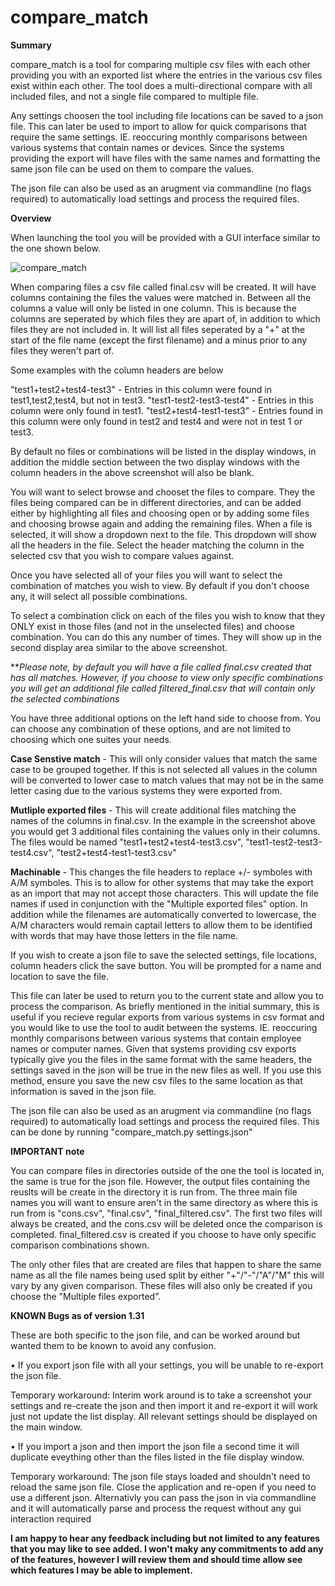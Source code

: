 # compare_match

**Summary**

compare_match is a tool for comparing multiple csv files with each other providing you with an exported list where the entries in the various csv files exist within each other. The tool does a multi-directional compare with all included files, and not a single file compared to multiple file.

Any settings choosen the tool including file locations can be saved to a json file. This can later be used to import to allow for quick comparisons that require the same settings. IE. reoccuring monthly comparisons between various systems that contain names or devices. Since the systems providing the export will have files with the same names and formatting the same json file can be used on them to compare the values.

The json file can also be used as an arugment via commandline (no flags required) to automatically load settings and process the required files.


**Overview**


When launching the tool you will be provided with a GUI interface similar to the one shown below.

![compare_match](https://user-images.githubusercontent.com/59944183/128587587-02895559-aab5-4f46-83b2-2fffac4bee71.png)


When comparing files a csv file called final.csv will be created. It will have columns containing the files the values were matched in. Between all the columns a value will only be listed in one column. This is because the columns are seperated by which files they are apart of, in addition to which files they are not included in. It will list all files seperated by a "+" at the start of the file name (except the first filename) and a minus prior to any files they weren't part of.

Some examples with the column headers are below

"test1+test2+test4-test3" - Entries in this column were found in test1,test2,test4, but not in test3.
"test1-test2-test3-test4" - Entries in this column were only found in test1.
"test2+test4-test1-test3" - Entries found in this column were only found in test2 and test4 and were not in test 1 or test3.

By default no files or combinations will be listed in the display windows, in addition the middle section between the two display windows with the column headers in the above screenshot will also be blank.

You will want to select browse and chooset the files to compare. They the files being compared can be in different directories, and can be added either by highlighting all files and choosing open or by adding some files and choosing browse again and adding the remaining files. When a file is selected, it will show a dropdown next to the file. This dropdown will show all the headers in the file. Select the header matching the column in the selected csv that you wish to compare values against.

Once you have selected all of your files you will want to select the combination of matches you wish to view. By default if you don't choose any, it will select all possible combinations.

To select a combination click on each of the files you wish to know that they ONLY exist in those files (and not in the unselected files) and choose combination. You can do this any number of times. They will show up in the second display area similar to the above screenshot.

***Please note, by default you will have a file called final.csv created that has all matches. However, if you choose to view only specific combinations you will get an additional file called filtered_final.csv that will contain only the selected combinations* 

You have three additional options on the left hand side to choose from. You can choose any combination of these options, and are not limited to choosing which one suites your needs.

**Case Senstive match** - This will only consider values that match the same case to be grouped together. If this is not selected all values in the column will be converted to lower case to match values that may not be in the same letter casing due to the various systems they were exported from. 

**Mutliple exported files** - This will create additional files matching the names of the columns in final.csv. In the example in the screenshot above you would get 3 additional files containing the values only in their columns. The files would be named "test1+test2+test4-test3.csv", "test1-test2-test3-test4.csv", "test2+test4-test1-test3.csv"

**Machinable** - This changes the file headers to replace +/- symboles with A/M symboles. This is to allow for other systems that may take the export as an import that may not accept those characters. This will update the file names if used in conjunction with the "Multiple exported files" option. In addition while the filenames are automatically converted to lowercase, the A/M characters would remain captail letters to allow them to be identified with words that may  have those letters in the file name.

If you wish to create a json file to save the selected settings, file locations, column headers click the save button. You will be prompted for a name and location to save the file.

This file can later be used to return you to the current state and allow you to process the comparison. As briefly mentioned in the initial summary, this is useful if you recieve regular exports from various systems in csv format and you would like to use the tool to audit between the systems.  IE. reoccuring monthly comparisons between various systems that contain employee names or computer names. Given that systems providing csv exports  typically  give you the files in the same format with the same headers, the settings saved in the json will be true in the new files as well. If you use this method, ensure you save the new csv files to the same location as that information is saved in the json file.

The json file can also be used as an arugment via commandline (no flags required) to automatically load settings and process the required files. This can be done by running "compare_match.py settings.json"

**IMPORTANT note**

You can compare files in directories outside of the one the tool is located in, the same is true for the json file. However, the output files containing the reuslts will be create in the directory it is run from. The three main file names you will want to ensure aren't in the same directory as where this is run from is "cons.csv", "final.csv", "final_filtered.csv". The first two files will always be created, and the cons.csv will be deleted once the comparison is completed. final_filtered.csv is created if you choose to have only specific comparison combinations shown.

The only other files that are created are files that happen to share the same name as all the file names being used split by either "+"/"-"/"A"/"M" this will vary by any given comparison. These files will also only be created if you choose the "Multiple files exported".




**KNOWN Bugs as of version 1.31**

These are both specific to the json file, and can be worked around but wanted them to be known to avoid any confusion.

• If you export json file with all your settings, you will be unable to re-export the json file.

Temporary workaround: Interim work around is to take a screenshot your settings and re-create the json and then import it and re-export it will work just not update the list display. All relevant settings should be displayed on the main window.


• If you import a json and then import the json file a second time it will duplicate eveything other than the files listed in the file display window.
  
Temporary workaround: The json file stays loaded and shouldn't need to reload the same json file. Close the application and re-open if you need to use a different json. Alternativly you can pass the json in via commandline and it will automatically parse and process the request without any gui interaction required


**I am happy to hear any feedback including but not limited to any features that you may like to see added. I won't maky any commitments to add any of the features, however I will review them and should time allow see which features I may be able to implement.**


